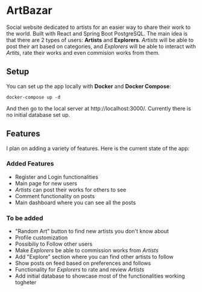 # ArtBazar

Social website dedicated to artists for an easier way to share their work to the world. Built with React and Spring Boot PostgreSQL. The main idea is that there are 2 types of users: **Artists** and **Explorers**. *Artists* will be able to post their art based on categories, and *Explorers* will be able to interact with *Artits*, rate their works and even commision works from them.

## Setup

You can set up the app locally with **Docker** and **Docker Compose**:

```
docker-compose up -d
```

And then go to the local server at http://localhost:3000/. Currently there is no initial database set up.

## Features

I plan on adding a variety of features. Here is the current state of the app:

### Added Features

* Register and Login functionalities
* Main page for new users
* *Artists* can post their works for others to see
* Comment functionality on posts
* Main dashboard where you can see all the posts

### To be added

* "Random Art" button to find new artists you don't know about
* Profile customization
* Possibiliy to Follow other users
* Make *Explorers* be able to commission works from *Artists*
* Add "Explore" section where you can find other artists to follow
* Show posts on feed based on preferences and follows
* Functionality for *Explorers* to rate and review *Artists*
* Add initial database to showcase most of the functionalities working togheter



